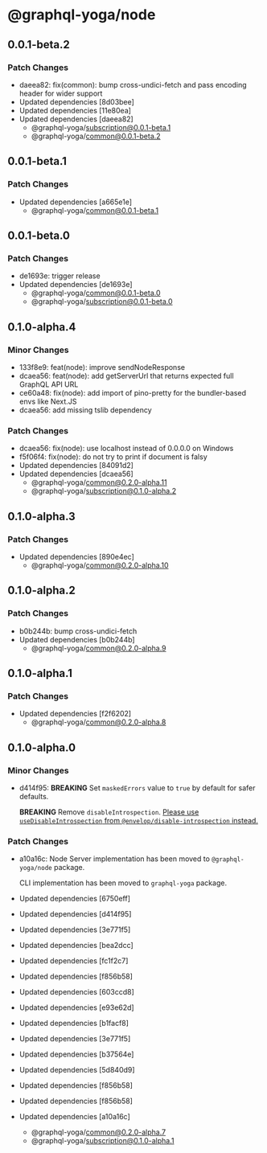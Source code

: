 # @graphql-yoga/node

## 0.0.1-beta.2

### Patch Changes

- daeea82: fix(common): bump cross-undici-fetch and pass encoding header for wider support
- Updated dependencies [8d03bee]
- Updated dependencies [11e80ea]
- Updated dependencies [daeea82]
  - @graphql-yoga/subscription@0.0.1-beta.1
  - @graphql-yoga/common@0.0.1-beta.2

## 0.0.1-beta.1

### Patch Changes

- Updated dependencies [a665e1e]
  - @graphql-yoga/common@0.0.1-beta.1

## 0.0.1-beta.0

### Patch Changes

- de1693e: trigger release
- Updated dependencies [de1693e]
  - @graphql-yoga/common@0.0.1-beta.0
  - @graphql-yoga/subscription@0.0.1-beta.0

## 0.1.0-alpha.4

### Minor Changes

- 133f8e9: feat(node): improve sendNodeResponse
- dcaea56: feat(node): add getServerUrl that returns expected full GraphQL API URL
- ce60a48: fix(node): add import of pino-pretty for the bundler-based envs like Next.JS
- dcaea56: add missing tslib dependency

### Patch Changes

- dcaea56: fix(node): use localhost instead of 0.0.0.0 on Windows
- f5f06f4: fix(node): do not try to print if document is falsy
- Updated dependencies [84091d2]
- Updated dependencies [dcaea56]
  - @graphql-yoga/common@0.2.0-alpha.11
  - @graphql-yoga/subscription@0.1.0-alpha.2

## 0.1.0-alpha.3

### Patch Changes

- Updated dependencies [890e4ec]
  - @graphql-yoga/common@0.2.0-alpha.10

## 0.1.0-alpha.2

### Patch Changes

- b0b244b: bump cross-undici-fetch
- Updated dependencies [b0b244b]
  - @graphql-yoga/common@0.2.0-alpha.9

## 0.1.0-alpha.1

### Patch Changes

- Updated dependencies [f2f6202]
  - @graphql-yoga/common@0.2.0-alpha.8

## 0.1.0-alpha.0

### Minor Changes

- d414f95: **BREAKING** Set `maskedErrors` value to `true` by default for safer defaults.

  **BREAKING** Remove `disableIntrospection`. [Please use `useDisableIntrospection` from `@envelop/disable-introspection` instead.](https://www.envelop.dev/plugins/use-disable-introspection)

### Patch Changes

- a10a16c: Node Server implementation has been moved to `@graphql-yoga/node` package.

  CLI implementation has been moved to
  `graphql-yoga` package.

- Updated dependencies [6750eff]
- Updated dependencies [d414f95]
- Updated dependencies [3e771f5]
- Updated dependencies [bea2dcc]
- Updated dependencies [fc1f2c7]
- Updated dependencies [f856b58]
- Updated dependencies [603ccd8]
- Updated dependencies [e93e62d]
- Updated dependencies [b1facf8]
- Updated dependencies [3e771f5]
- Updated dependencies [b37564e]
- Updated dependencies [5d840d9]
- Updated dependencies [f856b58]
- Updated dependencies [f856b58]
- Updated dependencies [a10a16c]
  - @graphql-yoga/common@0.2.0-alpha.7
  - @graphql-yoga/subscription@0.1.0-alpha.1
